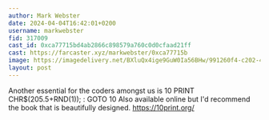 ```yaml
---
author: Mark Webster
date: 2024-04-04T16:42:01+0200
username: markwebster
fid: 317009
cast_id: 0xca77715bd4ab2866c898579a760c0d0cfaad21ff
cast: https://farcaster.xyz/markwebster/0xca77715b
image: https://imagedelivery.net/BXluQx4ige9GuW0Ia56BHw/991260f4-c202-464d-d2ad-8a4287c3b300/original
layout: post
---
```


Another essential for the coders amongst us is
10 PRINT CHR$(205.5+RND(1)); : GOTO 10
Also available online but I'd recommend the book that is beautifully designed.
https://10print.org/

<img src='https://imagedelivery.net/BXluQx4ige9GuW0Ia56BHw/991260f4-c202-464d-d2ad-8a4287c3b300/original' alt='' referrerpolicy='no-referrer'/>
